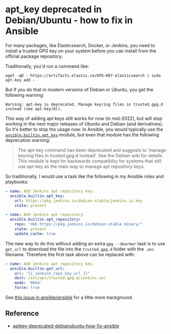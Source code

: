 
# apt_key deprecated in Debian/Ubuntu - how to fix in Ansible

For many packages, like Elasticsearch, Docker, or Jenkins, you need to install a trusted GPG key on your system before you can install from the official package repository.

Traditionally, you'd run a command like:

```shell
wget -qO - https://artifacts.elastic.co/GPG-KEY-elasticsearch | sudo apt-key add -
```

But if you do that in modern versions of Debian or Ubuntu, you get the following warning:

```shell
Warning: apt-key is deprecated. Manage keyring files in trusted.gpg.d instead (see apt-key(8)).
```

This way of adding apt keys still works for now (in mid-2022), but will stop working in the next major releases of Ubuntu and Debian (and derivatives). So it's better to stop the usage now. In Ansible, you would typically use the [`ansible.builtin.apt_key`](https://docs.ansible.com/ansible/latest/collections/ansible/builtin/apt_key_module.html) module, but even that module has the following deprecation warning:

> The apt-key command has been deprecated and suggests to ‘manage keyring files in trusted.gpg.d instead’. See the Debian wiki for details. This module is kept for backwards compatiblity for systems that still use apt-key as the main way to manage apt repository keys.

So traditionally, I would use a task like the following in my Ansible roles and playbooks:

```yaml
- name: Add Jenkins apt repository key.
  ansible.builtin.apt_key:
    url: https://pkg.jenkins.io/debian-stable/jenkins.io.key
    state: present

- name: Add Jenkins apt repository.
  ansible.builtin.apt_repository:
    repo: "deb https://pkg.jenkins.io/debian-stable binary/"
    state: present
    update_cache: true
```

The new way to do this without adding an extra `gpg --dearmor` task is to use `get_url` to download the file into the `trusted.gpg.d` folder with the `.asc` filename. Therefore the first task above can be replaced with:

```yaml
- name: Add Jenkins apt repository key.
  ansible.builtin.get_url:
    url: "{{ jenkins_repo_key_url }}"
    dest: /etc/apt/trusted.gpg.d/jenkins.asc
    mode: '0644'
    force: true
```

See [this issue in ansible/ansible](https://github.com/ansible/ansible/issues/78063) for a little more background.

## Reference

- [aptkey-deprecated-debianubuntu-how-fix-ansible](https://www.jeffgeerling.com/blog/2022/aptkey-deprecated-debianubuntu-how-fix-ansible)

